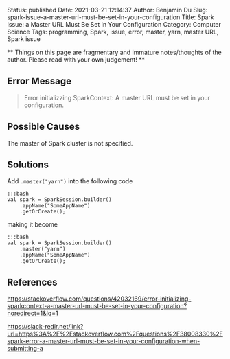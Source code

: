 Status: published
Date: 2021-03-21 12:14:37
Author: Benjamin Du
Slug: spark-issue-a-master-url-must-be-set-in-your-configuration
Title: Spark Issue: a Master URL Must Be Set in Your Configuration
Category: Computer Science
Tags: programming, Spark, issue, error, master, yarn, master URL, Spark issue

**
Things on this page are fragmentary and immature notes/thoughts of the author.
Please read with your own judgement!
**

## Error Message

> Error initializzing SparkContext: A master URL must be set in your configuration.

## Possible Causes

The master of Spark cluster is not specified.

## Solutions

Add `.master("yarn")` into the following code

    :::bash
    val spark = SparkSession.builder()
        .appName("SomeAppName")
        .getOrCreate();

making it become

    :::bash
    val spark = SparkSession.builder()
        .master("yarn")
        .appName("SomeAppName")
        .getOrCreate();



## References

https://stackoverflow.com/questions/42032169/error-initializing-sparkcontext-a-master-url-must-be-set-in-your-configuration?noredirect=1&lq=1

https://slack-redir.net/link?url=https%3A%2F%2Fstackoverflow.com%2Fquestions%2F38008330%2Fspark-error-a-master-url-must-be-set-in-your-configuration-when-submitting-a
